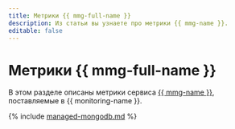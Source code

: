 ```yaml
---
title: Метрики {{ mmg-full-name }}
description: Из статьи вы узнаете про метрики {{ mmg-name }}.
editable: false
---
```


# Метрики {{ mmg-full-name }}


В этом разделе описаны метрики сервиса [{{ mmg-name }}](../../managed-mongodb/), поставляемые в {{ monitoring-name }}.

{% include [managed-mongodb.md](../../_includes/monitoring/metrics-ref/managed-mongodb.md) %}
